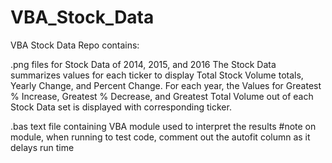 # VBA_Stock_Data

VBA Stock Data Repo contains:

.png files for Stock Data of 2014, 2015, and 2016 
The Stock Data summarizes values for each ticker to display Total Stock Volume totals, Yearly Change, and Percent Change.
For each year, the Values for Greatest % Increase, Greatest % Decrease, and Greatest Total Volume out of each Stock Data set is displayed with corresponding ticker.

.bas text file containing VBA module used to interpret the results
#note on module, when running to test code, comment out the autofit column as it delays run time
